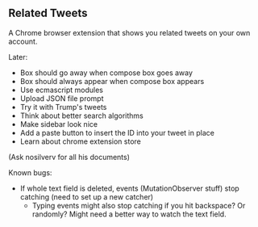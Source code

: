 ## Related Tweets

A Chrome browser extension that shows you related tweets on your own account.

Later:

- Box should go away when compose box goes away
- Box should always appear when compose box appears
- Use ecmascript modules
- Upload JSON file prompt
- Try it with Trump's tweets
- Think about better search algorithms
- Make sidebar look nice
- Add a paste button to insert the ID into your tweet in place
- Learn about chrome extension store

(Ask nosilverv for all his documents)

Known bugs:

- If whole text field is deleted, events (MutationObserver stuff) stop catching (need to set up a new catcher)
	- Typing events might also stop catching if you hit backspace? Or randomly? Might need a better way to watch the text field.